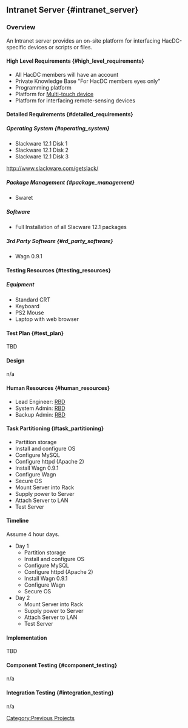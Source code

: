 ## Intranet Server {#intranet_server}

### Overview

An Intranet server provides an on-site platform for interfacing
HacDC-specific devices or scripts or files.

#### High Level Requirements {#high_level_requirements}

-   All HacDC members will have an account
-   Private Knowledge Base "For HacDC members eyes only"
-   Programming platform
-   Platform for [Multi-touch
    device](HacDC_Multi-touch_device)
-   Platform for interfacing remote-sensing devices

#### Detailed Requirements {#detailed_requirements}

##### Operating System {#operating_system}

-   Slackware 12.1 Disk 1
-   Slackware 12.1 Disk 2
-   Slackware 12.1 Disk 3

<http://www.slackware.com/getslack/>

##### Package Management {#package_management}

-   Swaret

##### Software

-   Full Installation of all Slacware 12.1 packages

##### 3rd Party Software {#rd_party_software}

-   Wagn 0.9.1

#### Testing Resources {#testing_resources}

##### Equipment

-   Standard CRT
-   Keyboard
-   PS2 Mouse
-   Laptop with web browser

#### Test Plan {#test_plan}

TBD

#### Design

n/a

#### Human Resources {#human_resources}

-   Lead Engineer: [RBD](User:Rdegraci)
-   System Admin: [RBD](User:Rdegraci)
-   Backup Admin: [RBD](User:Rdegraci)

#### Task Partitioning {#task_partitioning}

-   Partition storage
-   Install and configure OS
-   Configure MySQL
-   Configure httpd (Apache 2)
-   Install Wagn 0.9.1
-   Configure Wagn
-   Secure OS
-   Mount Server into Rack
-   Supply power to Server
-   Attach Server to LAN
-   Test Server

#### Timeline

Assume 4 hour days.

-   Day 1
    -   Partition storage
    -   Install and configure OS
    -   Configure MySQL
    -   Configure httpd (Apache 2)
    -   Install Wagn 0.9.1
    -   Configure Wagn
    -   Secure OS
-   Day 2
    -   Mount Server into Rack
    -   Supply power to Server
    -   Attach Server to LAN
    -   Test Server

#### Implementation

TBD

#### Component Testing {#component_testing}

n/a

#### Integration Testing {#integration_testing}

n/a

[Category:Previous Projects](Category:Previous_Projects)
